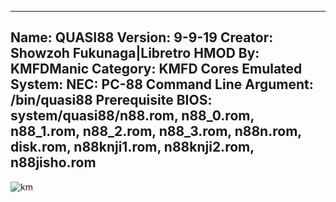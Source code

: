 -----------------------
Name: QUASI88
Version: 9-9-19
Creator: Showzoh Fukunaga|Libretro
HMOD By: KMFDManic
Category: KMFD Cores
Emulated System: NEC: PC-88
Command Line Argument: /bin/quasi88
Prerequisite BIOS: system/quasi88/n88.rom, n88_0.rom, n88_1.rom, n88_2.rom, n88_3.rom, n88n.rom, disk.rom, n88knji1.rom, n88knji2.rom, n88jisho.rom
-----------------------
![km](https://i.imgur.com/gbavJOA.png)
